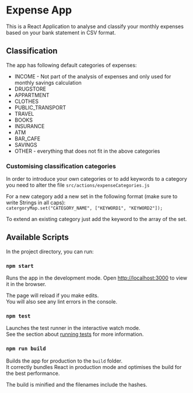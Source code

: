 # Expense App

This is a React Application to analyse and classify your monthly expenses based on your bank statement in CSV format.

## Classification

The app has following default categories of expenses:

- INCOME - Not part of the analysis of expenses and only used for monthly savings calculation
- DRUGSTORE
- APPARTMENT
- CLOTHES
- PUBLIC_TRANSPORT
- TRAVEL
- BOOKS
- INSURANCE
- ATM
- BAR_CAFE
- SAVINGS
- OTHER - everything that does not fit in the above categories

### Customising classification categories

In order to introduce your own categories or to add keywords to a category you need to alter the file `src/actions/expenseCategories.js`

For a new category add a new set in the following format (make sure to write Strings in all caps):<br>
`catergoryMap.set("CATEGORY_NAME", ["KEYWORD1", "KEYWORD2"]);`

To extend an existing category just add the keyword to the array of the set.

## Available Scripts

In the project directory, you can run:

### `npm start`

Runs the app in the development mode.
Open [http://localhost:3000](http://localhost:3000) to view it in the browser.

The page will reload if you make edits.<br>
You will also see any lint errors in the console.

### `npm test`

Launches the test runner in the interactive watch mode.<br>
See the section about [running tests](https://facebook.github.io/create-react-app/docs/running-tests) for more information.

### `npm run build`

Builds the app for production to the `build` folder.<br>
It correctly bundles React in production mode and optimises the build for the best performance.

The build is minified and the filenames include the hashes.
